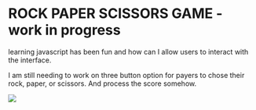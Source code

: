 # ROCK PAPER SCISSORS GAME - work in progress

learning javascript has been fun and how can I allow users to interact with the interface. 

I am still needing to work on three button option for payers to chose their rock, paper, or scissors. And process the score somehow.


![](../screen.png)
